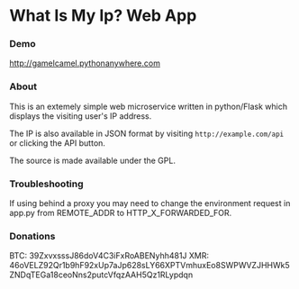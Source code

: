 # What Is My Ip? Web App

### Demo

http://gamelcamel.pythonanywhere.com

### About

This is an extemely simple web microservice written in python/Flask which displays the visiting user's IP address.

The IP is also available in JSON format by visiting `http://example.com/api` or clicking the API button.

The source is made available under the GPL.

### Troubleshooting

If using behind a proxy you may need to change the environment request in app.py from REMOTE_ADDR to HTTP_X_FORWARDED_FOR.

### Donations

BTC: 39ZxvxsssJ86doV4C3iFxRoABENyhh481J
XMR: 46oVELZ92Qr1b9hF92xUp7aJp628sLY66XPTVmhuxEo8SWPWVZJHHWk5ZNDqTEGa18ceoNns2putcVfqzAAH5Qz1RLypdqn